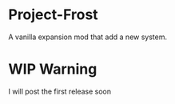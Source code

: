 # Project-Frost
A vanilla expansion mod that add a new system.

# WIP Warning
I will post the first release soon
